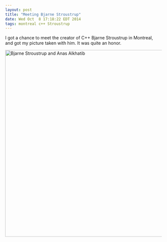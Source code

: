 ```yaml
---
layout: post
title: "Meeting Bjarne Stroustrup"
date: Wed Oct  8 17:18:22 EDT 2014
tags: montreal c++ Stroustrup
---
```


I got a chance to meet the creator of C++ Bjarne Stroustrup in Montreal, and got my picture taken with him. It was quite an honor.

<img src="{{ site.url }}/assets/bjarne_me.jpg" alt="Bjarne Stroustrup and Anas Alkhatib" style="width: 600px;"/>
